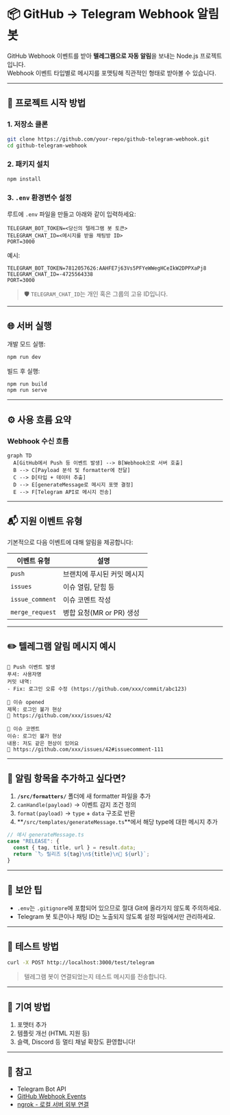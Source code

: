 # 📦 GitHub → Telegram Webhook 알림봇

GitHub Webhook 이벤트를 받아 **텔레그램으로 자동 알림**을 보내는 Node.js 프로젝트입니다.  
Webhook 이벤트 타입별로 메시지를 포맷팅해 직관적인 형태로 받아볼 수 있습니다.

---

## 🚀 프로젝트 시작 방법

### 1. 저장소 클론

```bash
git clone https://github.com/your-repo/github-telegram-webhook.git
cd github-telegram-webhook
```

### 2. 패키지 설치

```bash
npm install
```

### 3. `.env` 환경변수 설정

루트에 `.env` 파일을 만들고 아래와 같이 입력하세요:

```
TELEGRAM_BOT_TOKEN=<당신의 텔레그램 봇 토큰>
TELEGRAM_CHAT_ID=<메시지를 받을 채팅방 ID>
PORT=3000
```

예시:

```
TELEGRAM_BOT_TOKEN=7812057626:AAHFE7j63Vs5PFYeWWegHCeIkW2DPPXaPj8
TELEGRAM_CHAT_ID=-4725564338
PORT=3000
```

> 🛡️ `TELEGRAM_CHAT_ID`는 개인 혹은 그룹의 고유 ID입니다.

---

## 🌐 서버 실행

개발 모드 실행:

```bash
npm run dev
```

빌드 후 실행:

```bash
npm run build
npm run serve
```

---

## ⚙️ 사용 흐름 요약

### Webhook 수신 흐름

```
graph TD
  A[GitHub에서 Push 등 이벤트 발생] --> B[Webhook으로 서버 호출]
  B --> C[Payload 분석 및 formatter에 전달]
  C --> D[타입 + 데이터 추출]
  D --> E[generateMessage로 메시지 포맷 결정]
  E --> F[Telegram API로 메시지 전송]
```

---

## 📬 지원 이벤트 유형

기본적으로 다음 이벤트에 대해 알림을 제공합니다:

| 이벤트 유형     | 설명                        |
| --------------- | --------------------------- |
| `push`          | 브랜치에 푸시된 커밋 메시지 |
| `issues`        | 이슈 열림, 닫힘 등          |
| `issue_comment` | 이슈 코멘트 작성            |
| `merge_request` | 병합 요청(MR or PR) 생성    |

---

## ✏️ 텔레그램 알림 메시지 예시

```
🚀 Push 이벤트 발생
푸셔: 사용자명
커밋 내역:
- Fix: 로그인 오류 수정 (https://github.com/xxx/commit/abc123)

📌 이슈 opened
제목: 로그인 불가 현상
🔗 https://github.com/xxx/issues/42

💬 이슈 코멘트
이슈: 로그인 불가 현상
내용: 저도 같은 현상이 있어요
🔗 https://github.com/xxx/issues/42#issuecomment-111
```

---

## 🧩 알림 항목을 추가하고 싶다면?

1. **`/src/formatters/`** 폴더에 새 formatter 파일을 추가
2. `canHandle(payload)` → 이벤트 감지 조건 정의
3. `format(payload)` → `type` + `data` 구조로 반환
4. **`/src/templates/generateMessage.ts`**에서 해당 type에 대한 메시지 추가

```ts
// 예시 generateMessage.ts
case "RELEASE": {
  const { tag, title, url } = result.data;
  return `🏷️ 릴리즈 ${tag}\n${title}\n🔗 ${url}`;
}
```

---

## 🔐 보안 팁

- `.env`는 `.gitignore`에 포함되어 있으므로 절대 Git에 올라가지 않도록 주의하세요.
- Telegram 봇 토큰이나 채팅 ID는 노출되지 않도록 설정 파일에서만 관리하세요.

---

## 🧪 테스트 방법

```bash
curl -X POST http://localhost:3000/test/telegram
```

> 텔레그램 봇이 연결되었는지 테스트 메시지를 전송합니다.

---

## 🙌 기여 방법

1. 포맷터 추가
2. 템플릿 개선 (HTML 지원 등)
3. 슬랙, Discord 등 멀티 채널 확장도 환영합니다!

---

## 📎 참고

- Telegram Bot API
- [GitHub Webhook Events](https://docs.github.com/en/webhooks/webhook-events-and-payloads)
- [ngrok - 로컬 서버 외부 연결](https://ngrok.com/)
